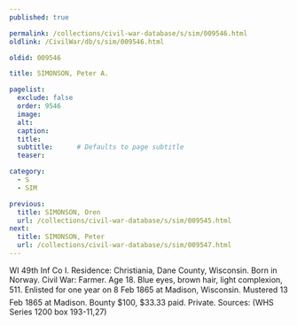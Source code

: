 ```yaml
---
published: true

permalink: /collections/civil-war-database/s/sim/009546.html
oldlink: /CivilWar/db/s/sim/009546.html

oldid: 009546

title: SIMONSON, Peter A.

pagelist:
  exclude: false
  order: 9546
  image: 
  alt:
  caption:
  title:
  subtitle:      # Defaults to page subtitle
  teaser:

category: 
  - S 
  - SIM

previous:
  title: SIMONSON, Oren
  url: /collections/civil-war-database/s/sim/009545.html  
next:
  title: SIMONSON, Peter
  url: /collections/civil-war-database/s/sim/009547.html   
---
```

WI 49th Inf Co I. Residence: Christiania, Dane County, Wisconsin. Born in Norway. Civil War: Farmer. Age 18. Blue eyes, brown hair, light complexion, 5&#146;11&#148;. Enlisted for one year on 8 Feb 1865 at Madison, Wisconsin. Mustered 13 Feb 1865 at Madison. Bounty $100, $33.33 paid. Private. Sources: (WHS Series 1200 box 193-11,27)